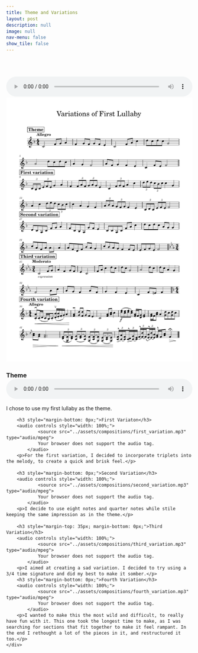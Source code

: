 ```yaml
---
title: Theme and Variations
layout: post
description: null
image: null
nav-menu: false
show_tile: false
---
```


<div class="row">
	<div class="8u 12u$(medium)">
        <div style="text-align: center;">
            <audio controls style="width: 100%; margin: 50px 0px 0px 0px;">
                <source src="../assets/compositions/theme_and_variations.mp3" type="audio/mpeg">
                Your browser does not support the audio tag.
            </audio>
            <img src="../assets/compositions/theme_and_variations.png">
        </div>
	</div>
	<div class="4u$ 12u$(small)">
		<h3 style="margin-bottom: 0px;">Theme</h3>
        <audio controls style="width: 100%;">
                <source src="../assets/compositions/theme.mp3" type="audio/mpeg">
                Your browser does not support the audio tag.
            </audio>
        <p>I chose to use my first lullaby as the theme.</p>

		<h3 style="margin-bottom: 0px;">First Variaton</h3>
        <audio controls style="width: 100%;">
                <source src="../assets/compositions/first_variation.mp3" type="audio/mpeg">
                Your browser does not support the audio tag.
            </audio>
        <p>For the first variation, I decided to incorporate triplets into the melody, to create a quick and brisk feel.</p>

		<h3 style="margin-bottom: 0px;">Second Variation</h3>
        <audio controls style="width: 100%;">
                <source src="../assets/compositions/second_variation.mp3" type="audio/mpeg">
                Your browser does not support the audio tag.
            </audio>
        <p>I decide to use eight notes and quarter notes while stile keeping the same impression as in the theme.</p>

		<h3 style="margin-top: 35px; margin-bottom: 0px;">Third Variation</h3>
        <audio controls style="width: 100%;">
                <source src="../assets/compositions/third_variation.mp3" type="audio/mpeg">
                Your browser does not support the audio tag.
            </audio>
        <p>I aimed at creating a sad variation. I decided to try using a 3/4 time signature and did my best to make it somber.</p>
		<h3 style="margin-bottom: 0px;">Fourth Variation</h3>
        <audio controls style="width: 100%;">
                <source src="../assets/compositions/fourth_variation.mp3" type="audio/mpeg">
                Your browser does not support the audio tag.
            </audio>
        <p>I wanted to make this the most wild and difficult, to really have fun with it. This one took the longest time to make, as I was searching for sections that fit together to make it feel rampant. In the end I rethought a lot of the pieces in it, and restructured it too.</p>
	</div>
</div>
